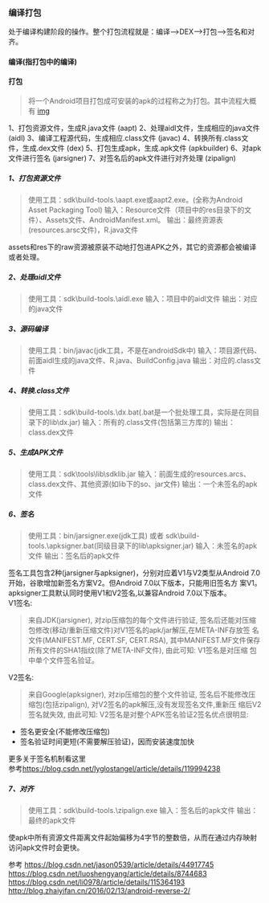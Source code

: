 ### 编译打包

处于编译构建阶段的操作。整个打包流程就是：编译-->DEX-->打包-->签名和对齐。
#### 编译(指打包中的编译)


#### 打包
> 将一个Android项目打包成可安装的apk的过程称之为打包。其中流程大概有
[img](../图片/img_打包流程图.png)

1、打包资源文件，生成R.java文件 (aapt)
2、处理aidl文件，生成相应的java文件 (aidl)
3、编译工程源代码，生成相应.class文件 (javac)
4、转换所有.class文件，生成.dex文件 (dex)
5、打包生成apk，生成.apk文件 (apkbuilder)
6、对apk文件进行签名 (jarsigner)
7、对签名后的apk文件进行对齐处理 (zipalign)

##### 1、打包资源文件
> 使用工具：sdk\build-tools\.\aapt.exe或aapt2.exe。(全称为Android Asset Packaging Tool)
> 输入：Resource文件（项目中的res目录下的文件）、Assets文件、AndroidManifest.xml。
> 输出：最终资源表(resources.arsc文件)，R.java文件

assets和res下的raw资源被原装不动地打包进APK之外，其它的资源都会被编译或者处理。

##### 2、处理aidl文件
> 使用工具：sdk\build-tools\.\aidl.exe
> 输入：项目中的aidl文件
> 输出：对应的java文件


##### 3、源码编译
> 使用工具：bin/javac(jdk工具，不是在androidSdk中)
> 输入：项目源代码、前面aidl生成的java文件、R.java、BuildConfig.java
> 输出：对应的.class文件


##### 4、转换.class文件
> 使用工具：sdk\build-tools\.\dx.bat(.bat是一个批处理工具，实际是在同目录下的lib\dx.jar)
> 输入：所有的.class文件(包括第三方库的)
> 输出：class.dex文件


##### 5、生成APK文件
> 使用工具：sdk\tools\lib\sdklib.jar
> 输入：前面生成的resources.arcs、class.dex文件、其他资源(如lib下的so、jar文件)
> 输出：一个未签名的apk文件


##### 6、签名
> 使用工具：bin/jarsigner.exe(jdk工具) 或者 sdk\build-tools\.\apksigner.bat(同级目录下的lib\apksigner.jar)
> 输入：未签名的apk文件
> 输出：签名后的apk文件

签名工具包含2种(jarsigner与apksigner)，分别对应着V1与V2类型从Android 7.0开始，谷歌增加新签名方案V2。但Android 7.0以下版本，只能用旧签名方
案V1。apksigner工具默认同时使用V1和V2签名,以兼容Android 7.0以下版本。   
V1签名:
> 来自JDK(jarsigner), 对zip压缩包的每个文件进行验证, 签名后还能对压缩包修改(移动/重新压缩文件)对V1签名的apk/jar解压,在META-INF存放签
> 名文件(MANIFEST.MF, CERT.SF, CERT.RSA), 其中MANIFEST.MF文件保存所有文件的SHA1指纹(除了META-INF文件), 由此可知: V1签名是对压缩
> 包中单个文件签名验证。

V2签名:
> 来自Google(apksigner), 对zip压缩包的整个文件验证, 签名后不能修改压缩包(包括zipalign), 对V2签名的apk解压,没有发现签名文件,重新压
  缩后V2签名就失效, 由此可知: V2签名是对整个APK签名验证2签名优点很明显:
* 签名更安全(不能修改压缩包)
* 签名验证时间更短(不需要解压验证)，因而安装速度加快

更多关于签名机制看这里[](签名机制.md)  
参考<https://blog.csdn.net/lyglostangel/article/details/119994238>

##### 7、对齐
> 使用工具：sdk\build-tools\.\zipalign.exe
> 输入：签名后的apk文件
> 输出：最终的apk文件

使apk中所有资源文件距离文件起始偏移为4字节的整数倍，从而在通过内存映射访问apk文件时会更快。




参考
<https://blog.csdn.net/jason0539/article/details/44917745>
<https://blog.csdn.net/luoshengyang/article/details/8744683>
<https://blog.csdn.net/li0978/article/details/115364193>
<http://blog.zhaiyifan.cn/2016/02/13/android-reverse-2/>

